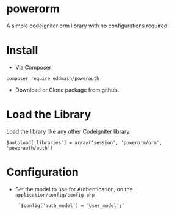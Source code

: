 # powerorm
A simple codeigniter orm library with no configurations required.


# Install

- Via Composer

`composer require eddmash/powerauth`

- Download or Clone package from github.

# Load the Library

Load the library like any other Codeigniter library.

`$autoload['libraries'] = array('session', 'powerorm/orm', 'powerauth/auth')`


# Configuration

- Set the model to use for Authentication, on the `application/config/config.php`
       
       `$config['auth_model'] = 'User_model';`
     